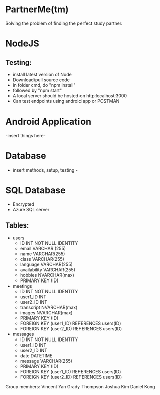 # PartnerMe(tm)

Solving the problem of finding the perfect study partner.

# NodeJS
## Testing:
- install latest version of Node
- Download/pull source code
- in folder cmd, do "npm install"
- followed by "npm start"
- A local server should be hosted on http:localhost:3000
- Can test endpoints using android app or POSTMAN

# Android Application
-insert things here-

# Database
- insert methods, setup, testing -

# SQL Database
- Encrypted
- Azure SQL server
## Tables:
- users
  - ID INT NOT NULL IDENTITY
  - email VARCHAR (255)
  - name VARCHAR(255)
  - class VARCHAR(255)
  - language VARCHAR(255)
  - availability VARCHAR(255)
  - hobbies NVARCHAR(max)
  - PRIMARY KEY (ID)
- meetings
  - ID INT NOT NULL IDENTITY
  - user1_ID INT
  - user2_ID INT
  - transcript NVARCHAR(max)
  - images NVARCHAR(max)
  - PRIMARY KEY (ID)
  - FOREIGN KEY (user1_ID) REFERENCES users(ID)
  - FOREIGN KEY (user2_ID) REFERENCES users(ID)
- messages
  - ID INT NOT NULL IDENTITY
  - user1_ID INT
  - user2_ID INT
  - date DATETIME
  - message VARCHAR(255)
  - PRIMARY KEY (ID)
  - FOREIGN KEY (user1_ID) REFERENCES users(ID)
  - FOREIGN KEY (user2_ID) REFERENCES users(ID)

Group members:
Vincent Yan
Grady Thompson
Joshua Kim
Daniel Kong

